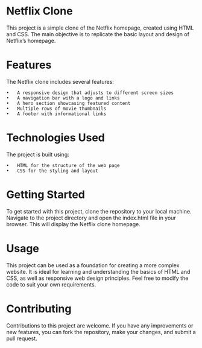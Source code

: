 # Netflix Clone

This project is a simple clone of the Netflix homepage, created using HTML and CSS. The main objective is to replicate the basic layout and design of Netflix’s homepage.

# Features

The Netflix clone includes several features:

	•	A responsive design that adjusts to different screen sizes
	•	A navigation bar with a logo and links
	•	A hero section showcasing featured content
	•	Multiple rows of movie thumbnails
	•	A footer with informational links

# Technologies Used

The project is built using:

	•	HTML for the structure of the web page
	•	CSS for the styling and layout

# Getting Started

To get started with this project, clone the repository to your local machine. Navigate to the project directory and open the index.html file in your browser. This will display the Netflix clone homepage.

# Usage

This project can be used as a foundation for creating a more complex website. It is ideal for learning and understanding the basics of HTML and CSS, as well as responsive web design principles. Feel free to modify the code to suit your own requirements.

# Contributing

Contributions to this project are welcome. If you have any improvements or new features, you can fork the repository, make your changes, and submit a pull request.

